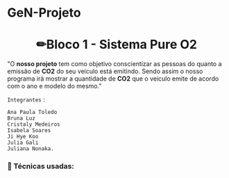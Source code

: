 # GeN-Projeto
<h1 align="center"> ✏Bloco 1 - Sistema Pure O2 </h1>

"O **nosso projeto** tem como objetivo conscientizar as pessoas do quanto a emissão de **CO2** do seu veículo está emitindo. 
Sendo assim o nosso programa irá mostrar a quantidade de **CO2** que o veículo emite de acordo com o ano e modelo do mesmo."

`Integrantes` : 
      
    Ana Paula Toledo
    Bruna Luz
    Cristaly Medeiros
    Isabela Soares
    Ji Hye Koo
    Julia Gali
    Juliana Nonaka.

<h3>📒 Técnicas usadas: <h3>

